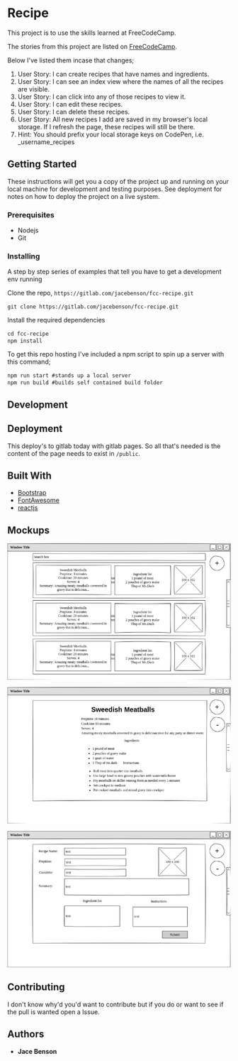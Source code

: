 # Recipe

This project is to use the skills learned at FreeCodeCamp.

The stories from this project are listed on [FreeCodeCamp](https://www.freecodecamp.org/challenges/build-a-recipe-box).

Below I've listed them incase that changes;

1. User Story: I can create recipes that have names and ingredients.
1. User Story: I can see an index view where the names of all the recipes are visible.
1. User Story: I can click into any of those recipes to view it.
1. User Story: I can edit these recipes.
1. User Story: I can delete these recipes.
1. User Story: All new recipes I add are saved in my browser's local storage. If I refresh the page, these recipes will still be there.
1. Hint:  You should prefix your local storage keys on CodePen, i.e. _username_recipes
   
## Getting Started

These instructions will get you a copy of the project up and running on your local machine for development and testing purposes. See deployment for notes on how to deploy the project on a live system.

### Prerequisites

- Nodejs
- Git

### Installing

A step by step series of examples that tell you have to get a development env running

Clone the repo, `https://gitlab.com/jacebenson/fcc-recipe.git`
```
git clone https://gitlab.com/jacebenson/fcc-recipe.git
```

Install the required dependencies
```
cd fcc-recipe
npm install
```

To get this repo hosting I've included a npm script to spin up a server with this command;
```
npm run start #stands up a local server
npm run build #builds self contained build folder
```

## Development

## Deployment

This deploy's to gitlab today with gitlab pages.
So all that's needed is the content of the page needs to exist in `/public`.

## Built With

- [Bootstrap](http://getbootstrap.com/)
- [FontAwesome](http://fortawesome.github.io/Font-Awesome/)
- [reactjs](http://reactjs.com/)

## Mockups

![](./mock.list.png)

![](./mock.recipe.png)

![](./mock.form.png)

## Contributing

I don't know why'd you'd want to contribute but if you do or want to see if the pull is wanted open a Issue.


## Authors

* **Jace Benson** 